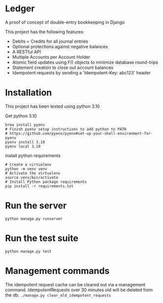 # Ledger

A proof of concept of double-entry bookkeeping in Django

This project has the following features:
- Debits = Credits for all journal entries
- Optional protections against negative balances
- A RESTful API
- Multiple Accounts per Account Holder
- Atomic field updates using F() objects to minimize database round-trips
- Statement creation to close out account balances
- Idempotent requests by sending a 'Idempotent-Key: abc123' header

# Installation

This project has been tested using python 3.10

Get python 3.10
```
brew install pyenv
# Finish pyenv setup instructions to add python to PATH
# https://github.com/pyenv/pyenv#set-up-your-shell-environment-for-pyenv
pyenv install 3.10
pyenv local 3.10
```

Install python requirements
```
# Create a virtualenv
python -m venv venv
# Activate the virtualenv
source venv/bin/activate
# Install Python package requirements
pip install -r requirements.txt
```

# Run the server

```
python manage.py runserver
```

# Run the test suite

```
python manage.py test
```

# Management commands

The idempotent request cache can be cleared out via a management command.
IdempotentRequests over 30 minutes old will be deleted from the db.
`./manage.py clear_old_idempotent_requests`
